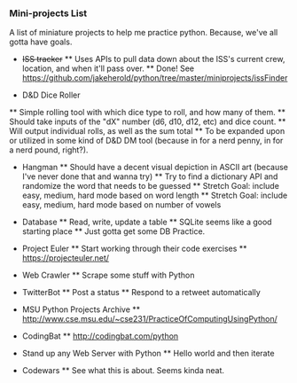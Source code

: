 ### Mini-projects List

A list of miniature projects to help me practice python. Because, we've all gotta have goals. 

* ~~ISS tracker~~
** Uses APIs to pull data down about the ISS's current crew, location, and when it'll pass over. 
** Done! See https://github.com/jakeherold/python/tree/master/miniprojects/issFinder

* D&D Dice Roller

** Simple rolling tool with which dice type to roll, and how many of them. 
** Should take inputs of the "dX" number (d6, d10, d12, etc) and dice count.
** Will output individual rolls, as well as the sum total
** To be expanded upon or utilized in some kind of D&D DM tool (because in for a nerd penny, in for a nerd pound, right?).

* Hangman
** Should have a decent visual depiction in ASCII art (because I've never done that and wanna try)
** Try to find a dictionary API and randomize the word that needs to be guessed
** Stretch Goal: include easy, medium, hard mode based on word length
** Stretch Goal: include easy, medium, hard mode based on number of vowels

* Database
** Read, write, update a table
** SQLite seems like a good starting place
** Just gotta get some DB Practice. 

* Project Euler
** Start working through their code exercises
** https://projecteuler.net/

* Web Crawler
** Scrape some stuff with Python

* TwitterBot
** Post a status
** Respond to a retweet automatically

* MSU Python Projects Archive
** http://www.cse.msu.edu/~cse231/PracticeOfComputingUsingPython/

* CodingBat
** http://codingbat.com/python

* Stand up any Web Server with Python 
** Hello world and then iterate

* Codewars
** See what this is about. Seems kinda neat. 